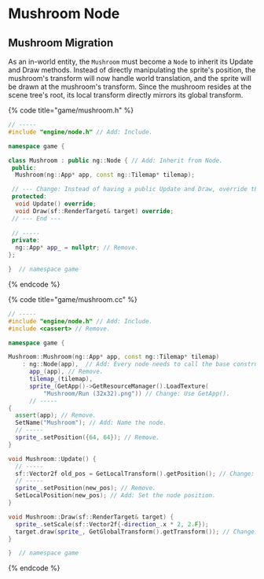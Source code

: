 # Mushroom Node

## Mushroom Migration

As an in-world entity, the `Mushroom` must become a `Node` to inherit its Update and Draw methods. Instead of directly manipulating the sprite's position, the mushroom's transform will now handle world translation, and the sprite will be drawn at the mushroom's transform. Since the mushroom resides at the scene tree's root, its local transform directly mirrors its global transform.

{% code title="game/mushroom.h" %}
```cpp
// -----
#include "engine/node.h" // Add: Include.

namespace game {

class Mushroom : public ng::Node { // Add: Inherit from Node.
 public:
  Mushroom(ng::App* app, const ng::Tilemap* tilemap);

 // --- Change: Instead of having a public Update and Draw, override the node's methods. ---
 protected:
  void Update() override;
  void Draw(sf::RenderTarget& target) override;
 // --- End ---
  
 // -----
 private:
  ng::App* app_ = nullptr; // Remove.
};

}  // namespace game
```
{% endcode %}

{% code title="game/mushroom.cc" %}
```cpp
// -----
#include "engine/node.h" // Add: Include.
#include <cassert> // Remove.

namespace game {

Mushroom::Mushroom(ng::App* app, const ng::Tilemap* tilemap)
    : ng::Node(app),  // Add: Every node needs to call the base constructor with the app pointer.
      app_(app), // Remove.
      tilemap_(tilemap),
      sprite_(GetApp()->GetResourceManager().LoadTexture(
          "Mushroom/Run (32x32).png")) // Change: Use GetApp().
      // -----
{
  assert(app); // Remove.
  SetName("Mushroom"); // Add: Name the node.
  // -----
  sprite_.setPosition({64, 64}); // Remove.
}

void Mushroom::Update() {
  // -----
  sf::Vector2f old_pos = GetLocalTransform().getPosition(); // Change: use the node's transform position.
  // -----
  sprite_.setPosition(new_pos); // Remove.
  SetLocalPosition(new_pos); // Add: Set the node position.
}

void Mushroom::Draw(sf::RenderTarget& target) {
  sprite_.setScale(sf::Vector2f{-direction_.x * 2, 2.F});
  target.draw(sprite_, GetGlobalTransform().getTransform()); // Change: use the node's transform.
}

}  // namespace game
```
{% endcode %}
